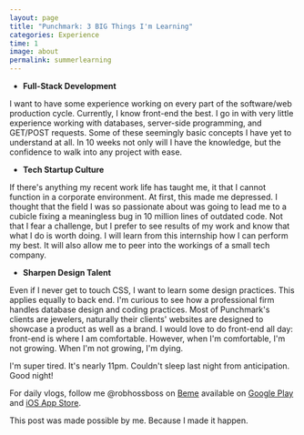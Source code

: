 ```yaml
---
layout: page
title: "Punchmark: 3 BIG Things I'm Learning"
categories: Experience
time: 1
image: about
permalink: summerlearning
---
```


* **Full-Stack Development**

I want to have some experience working on every part of the software/web production cycle. Currently, I know front-end the best. I go in with very little experience working with databases, server-side programming, and GET/POST requests. Some of these seemingly basic concepts I have yet to understand at all. In 10 weeks not only will I have the knowledge, but the confidence to walk into any project with ease.

* **Tech Startup Culture**

If there's anything my recent work life has taught me, it that I cannot function in a corporate environment. At first, this made me depressed. I thought that the field I was so passionate about was going to lead me to a cubicle fixing a meaningless bug in 10 million lines of outdated code. Not that I fear a challenge, but I prefer to see results of my work and know that what I do is worth doing. I will learn from this internship how I can perform my best. It will also allow me to peer into the workings of a small tech company.

* **Sharpen Design Talent**

Even if I never get to touch CSS, I want to learn some design practices. This applies equally to back end. I'm curious to see how a professional firm handles database design and coding practices. Most of Punchmark's clients are jewelers, naturally their clients' websites are designed to showcase a product as well as a brand. I would love to do front-end all day: front-end is where I am comfortable. However, when I'm comfortable, I'm not growing. When I'm not growing, I'm dying.

I'm super tired. It's nearly 11pm. Couldn't sleep last night from anticipation. Good night!

For daily vlogs, follow me @robhossboss on [Beme](https://beme.com) available on [Google Play](https://play.google.com/store/apps/details?id=com.beme.android) and [iOS App Store](https://geo.itunes.apple.com/us/app/beme-share-video.-honestly./id1005178547?mt=8).

This post was made possible by me.
Because I made it happen.
